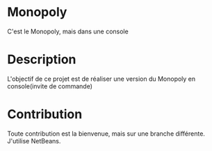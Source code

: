 # Monopoly
C'est le Monopoly, mais dans une console

# Description
L'objectif de ce projet est de réaliser une version du Monopoly en console(invite de commande)

# Contribution
Toute contribution est la bienvenue, mais sur une branche différente. J'utilise NetBeans.
